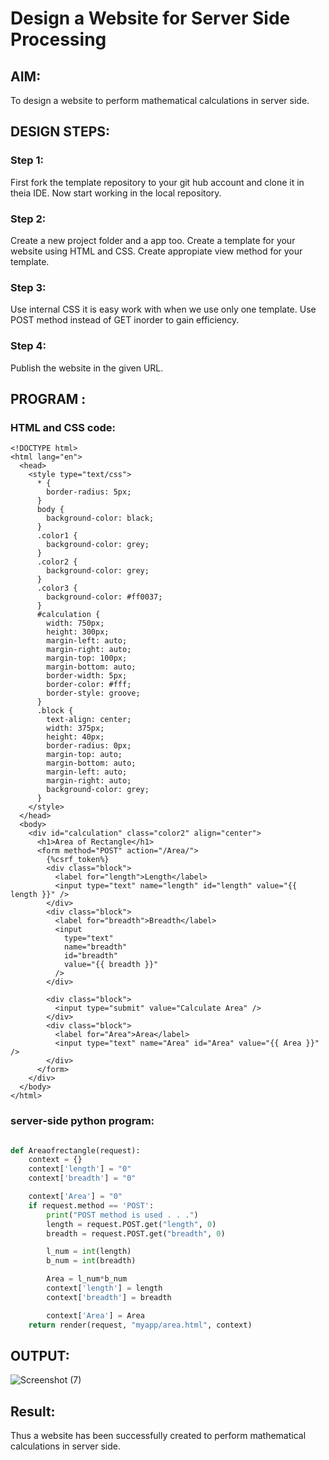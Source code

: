 # Design a Website for Server Side Processing

## AIM:
To design a website to perform mathematical calculations in server side.

## DESIGN STEPS:

### Step 1:

First fork the template repository to your git hub account and clone it in theia IDE. Now start working in the local repository.

### Step 2:

Create a new project folder and a app too. Create a template for your website using HTML and CSS.
Create appropiate view method for your template.

### Step 3:

Use internal CSS it is easy work with when we use only one template.
Use POST method instead of GET inorder to gain efficiency.

### Step 4:

Publish the website in the given URL.

## PROGRAM :
### HTML and CSS code:
```
<!DOCTYPE html>
<html lang="en">
  <head>
    <style type="text/css">
      * {
        border-radius: 5px;
      }
      body {
        background-color: black;
      }
      .color1 {
        background-color: grey;
      }
      .color2 {
        background-color: grey;
      }
      .color3 {
        background-color: #ff0037;
      }
      #calculation {
        width: 750px;
        height: 300px;
        margin-left: auto;
        margin-right: auto;
        margin-top: 100px;
        margin-bottom: auto;
        border-width: 5px;
        border-color: #fff;
        border-style: groove;
      }
      .block {
        text-align: center;
        width: 375px;
        height: 40px;
        border-radius: 0px;
        margin-top: auto;
        margin-bottom: auto;
        margin-left: auto;
        margin-right: auto;
        background-color: grey;
      }
    </style>
  </head>
  <body>
    <div id="calculation" class="color2" align="center">
      <h1>Area of Rectangle</h1>
      <form method="POST" action="/Area/">
        {%csrf_token%}
        <div class="block">
          <label for="length">Length</label>
          <input type="text" name="length" id="length" value="{{ length }}" />
        </div>
        <div class="block">
          <label for="breadth">Breadth</label>
          <input
            type="text"
            name="breadth"
            id="breadth"
            value="{{ breadth }}"
          />
        </div>

        <div class="block">
          <input type="submit" value="Calculate Area" />
        </div>
        <div class="block">
          <label for="Area">Area</label>
          <input type="text" name="Area" id="Area" value="{{ Area }}" />
        </div>
      </form>
    </div>
  </body>
</html>

```
### server-side python program:
```python

def Areaofrectangle(request):
    context = {}
    context['length'] = "0"
    context['breadth'] = "0"

    context['Area'] = "0"
    if request.method == 'POST':
        print("POST method is used . . .")
        length = request.POST.get("length", 0)
        breadth = request.POST.get("breadth", 0)

        l_num = int(length)
        b_num = int(breadth)

        Area = l_num*b_num
        context['length'] = length
        context['breadth'] = breadth

        context['Area'] = Area
    return render(request, "myapp/area.html", context)


```

## OUTPUT:
![Screenshot (7)](https://github.com/vtgvasanth/mathserver/assets/128463280/52ba7023-67ed-4c52-af20-946d2afafbd6)




## Result:
Thus a website has been successfully created to perform mathematical calculations in server side.
